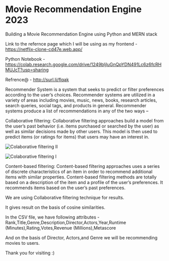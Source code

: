 # Movie Recommendation Engine 2023
Building a Movie Recommendation Engine using Python and MERN stack

Link to the refernce page which I will be using as my frontend - https://netflix-clone-cd47e.web.app/

Python Notebook - https://colab.research.google.com/drive/1249bljluGnQpYDN491Lc6z6fcRHMUJcT?usp=sharing

Refrence@ - http://surl.li/flqak

Recommender System is a system that seeks to predict or filter preferences according to the user’s choices. Recommender systems are utilized in a variety of areas including movies, music, news, books, research articles, search queries, social tags, and products in general. 
Recommender systems produce a list of recommendations in any of the two ways – 
 
Collaborative filtering: Collaborative filtering approaches build a model from the user’s past behavior (i.e. items purchased or searched by the user) as well as similar decisions made by other users. This model is then used to predict items (or ratings for items) that users may have an interest in.

![Colaborative filtering II](https://user-images.githubusercontent.com/95162790/170810992-c6831c6c-815b-439c-a9c3-a24821b4a24e.jpg)

![Colaborative filtering I](https://user-images.githubusercontent.com/95162790/170810974-a225d0cc-0cd7-4902-870a-8d85d19cb34d.jpg)

Content-based filtering: Content-based filtering approaches uses a series of discrete characteristics of an item in order to recommend additional items with similar properties. Content-based filtering methods are totally based on a description of the item and a profile of the user’s preferences. It recommends items based on the user’s past preferences.

We are using Collaborative filtering technique for results.

It gives result on the basis of cosine similarities.

In the CSV file, we have following attributes -
Rank,Title,Genre,Description,Director,Actors,Year,Runtime (Minutes),Rating,Votes,Revenue (Millions),Metascore

And on the basis of Director, Actors,and Genre we will be recommending movies to users.

Thank you for visiting :)

